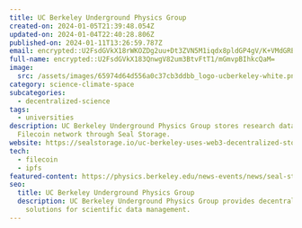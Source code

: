 ```yaml
---
title: UC Berkeley Underground Physics Group
created-on: 2024-01-05T21:39:48.054Z
updated-on: 2024-01-04T22:40:28.806Z
published-on: 2024-01-11T13:26:59.787Z
email: encrypted::U2FsdGVkX18rWKOZDg2uu+Dt3ZVN5M1iqdx8pldGP4gV/K+VMdGRE4DUJPDQxQrp
full-name: encrypted::U2FsdGVkX183QnwgV82um3BtvFtT1/mGmvpBIhkcQaM=
image:
  src: /assets/images/65974d64d556a0c37cb3ddbb_logo-ucberkeley-white.png
category: science-climate-space
subcategories:
  - decentralized-science
tags:
  - universities
description: UC Berkeley Underground Physics Group stores research data on the
  Filecoin network through Seal Storage.
website: https://sealstorage.io/uc-berkeley-uses-web3-decentralized-storage-for-neutrino-research-data/
tech:
  - filecoin
  - ipfs
featured-content: https://physics.berkeley.edu/news-events/news/seal-storage-technology-partners-with-orebi-gann-group
seo:
  title: UC Berkeley Underground Physics Group
  description: UC Berkeley Underground Physics Group provides decentralized
    solutions for scientific data management.
---
```

